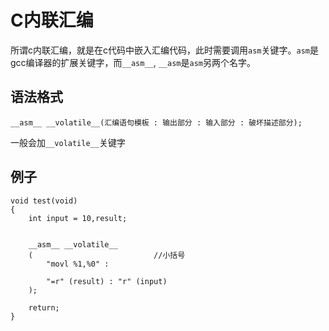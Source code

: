 # C内联汇编

所谓c内联汇编，就是在c代码中嵌入汇编代码，此时需要调用`asm`关键字。`asm`是gcc编译器的扩展关键字，而`__asm__`, `__asm`是`asm`另两个名字。

## 语法格式

```
__asm__ __volatile__(汇编语句模板 : 输出部分 : 输入部分 : 破坏描述部分);
```

一般会加`__volatile__`关键字

## 例子

```
void test(void)
{
    int input = 10,result;


    __asm__ __volatile__
    (                           //小括号
        "movl %1,%0" :

        "=r" (result) : "r" (input)
    );

    return;
}
```
